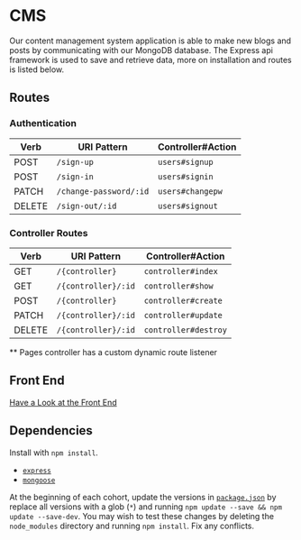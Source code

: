 
# CMS

Our content management system application is able to make new blogs and posts
by communicating with our MongoDB database.  The Express api framework is used to save and retrieve data, more on installation and routes is listed below.

## Routes

### Authentication

| Verb   | URI Pattern            | Controller#Action |
|--------|------------------------|-------------------|
| POST   | `/sign-up`             | `users#signup`    |
| POST   | `/sign-in`             | `users#signin`    |
| PATCH  | `/change-password/:id` | `users#changepw`  |
| DELETE | `/sign-out/:id`        | `users#signout`   |

### Controller Routes

| Verb   | URI Pattern            | Controller#Action    |
|--------|------------------------|----------------------|
| GET    | `/{controller}`        | `controller#index`   |
| GET    | `/{controller}/:id`    | `controller#show`    |
| POST   | `/{controller}`        | `controller#create`  |
| PATCH  | `/{controller}/:id`    | `controller#update`  |
| DELETE | `/{controller}/:id`    | `controller#destroy` |

** Pages controller has a custom dynamic route listener

## Front End

[Have a Look at the Front End](https://github.com/Insert-Squad-Name/group-project-front-end)

## Dependencies

Install with `npm install`.

-   [`express`](http://expressjs.com/)
-   [`mongoose`](http://mongoosejs.com/)

At the beginning of each cohort, update the versions in
[`package.json`](package.json) by replace all versions with a glob (`*`) and
running `npm update --save && npm update --save-dev`. You may wish to test these
changes by deleting the `node_modules` directory and running `npm install`.
Fix any conflicts.
